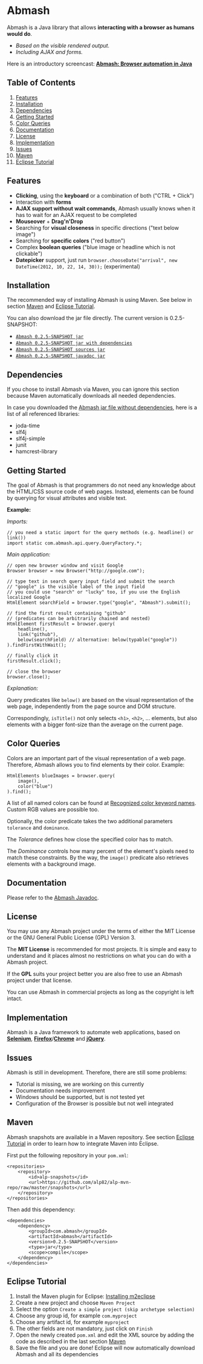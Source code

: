Abmash
=
Abmash is a Java library that allows **interacting with a browser as humans would do**.
* *Based on the visible rendered output.*
* *Including AJAX and forms.*

Here is an introductory screencast: [**Abmash: Browser automation in Java**](http://www.youtube.com/watch?v=Il0191C8fg8)

Table of Contents
-
1. [Features](#features)
2. [Installation](#installation)
3. [Dependencies](#dependencies)
4. [Getting Started](#getting-started)
5. [Color Queries](#color-queries)
6. [Documentation](#documentation)
7. [License](#license)
8. [Implementation](#implementation)
9. [Issues](#issues)
10. [Maven](#maven)
11. [Eclipse Tutorial](#eclipse-tutorial)

Features
-
* **Clicking**, using the **keyboard** or a combination of both ("CTRL + Click")
* Interaction with **forms**
* **AJAX support without wait commands**, Abmash usually knows when it has to wait for an AJAX request to be completed
* **Mouseover** + **Drag'n'Drop**
* Searching for **visual closeness** in specific directions ("text below image")
* Searching for **specific colors** ("red button")
* Complex **boolean queries** ("blue image or headline which is not clickable")
* **Datepicker** support, just run `browser.chooseDate("arrival", new DateTime(2012, 10, 22, 14, 30));` (experimental) 

Installation
-
The recommended way of installing Abmash is using Maven. See below in section [Maven](#maven) and [Eclipse Tutorial](#eclipse-tutorial).

You can also download the jar file directly. The current version is 0.2.5-SNAPSHOT:
* [`Abmash 0.2.5-SNAPSHOT jar`](https://github.com/alp82/alp-mvn-repo/blob/master/snapshots/com/abmash/abmash/0.2.5-SNAPSHOT/abmash-0.2.5-20120707.111704-1.jar)
* [`Abmash 0.2.5-SNAPSHOT jar with dependencies`](https://github.com/alp82/alp-mvn-repo/blob/master/snapshots/com/abmash/abmash/0.2.5-SNAPSHOT/abmash-0.2.5-20120707.111704-1-jar-with-dependencies.jar)
* [`Abmash 0.2.5-SNAPSHOT sources jar`](https://github.com/alp82/alp-mvn-repo/blob/master/snapshots/com/abmash/abmash/0.2.5-SNAPSHOT/abmash-0.2.5-20120707.111704-1-sources.jar)
* [`Abmash 0.2.5-SNAPSHOT javadoc jar`](https://github.com/alp82/alp-mvn-repo/blob/master/snapshots/com/abmash/abmash/0.2.5-SNAPSHOT/abmash-0.2.5-20120707.111704-1-javadoc.jar)

Dependencies
-
If you chose to install Abmash via Maven, you can ignore this section because Maven automatically downloads all needed dependencies.

In case you downloaded the [Abmash jar file without dependencies](https://github.com/alp82/alp-mvn-repo/blob/master/snapshots/com/abmash/abmash/0.2.5-SNAPSHOT/abmash-0.2.5-20120707.111704-1.jar), here is a list of all referenced libraries:
* joda-time
* slf4j
* slf4j-simple
* junit
* hamcrest-library

Getting Started
-
The goal of Abmash is that programmers do not need any knowledge about the HTML/CSS source code of web pages.
Instead, elements can be found by querying for visual attributes and visible text.

**Example:**

*Imports:*

	// you need a static import for the query methods (e.g. headline() or link())
	import static com.abmash.api.query.QueryFactory.*;
	
*Main application:*

	// open new browser window and visit Google
	Browser browser = new Browser("http://google.com");
  
	// type text in search query input field and submit the search
	// "google" is the visible label of the input field
	// you could use "search" or "lucky" too, if you use the English localized Google
	HtmlElement searchField = browser.type("google", "Abmash").submit();

	// find the first result containing "github"
	// (predicates can be arbitrarily chained and nested)
	HtmlElement firstResult = browser.query(
	    headline(),
	    link("github"),
	    below(searchField) // alternative: below(typable("google"))
	).findFirstWithWait();
	
	// finally click it
	firstResult.click();
	
	// close the browser
	browser.close();

*Explanation:*

Query predicates like `below()` are based on the visual representation of the web
page, independently from the page source and DOM structure.

Correspondingly, `isTitle()` not only selects `<h1>`, `<h2>`, ... elements, but also
elements with a bigger font-size than the average on the current page.

Color Queries
-
Colors are an important part of the visual representation of a web page. Therefore, Abmash allows you to
find elements by their color. Example:

	HtmlElements blueImages = browser.query(
		image(),
		color("blue")
	).find();

A list of all named colors can be found at [Recognized color keyword names](http://www.w3.org/TR/SVG/types.html#ColorKeywords).
Custom RGB values are possible too.

Optionally, the color predicate takes the two additional parameters `tolerance` and `dominance`.

The *Tolerance* defines how close the specified color has to match.

The *Dominance* controls how many percent of the element's pixels need to match these constraints.
By the way, the `image()` predicate also retrieves elements with a background image.

Documentation
-
Please refer to the [Abmash Javadoc](http://alp82.github.com/abmash/doc/).

License
-
You may use any Abmash project under the terms of either the MIT License or the GNU General Public License (GPL) Version 3.

The **MIT License** is recommended for most projects. It is simple and easy to understand and it places almost no restrictions
on what you can do with a Abmash project.

If the **GPL** suits your project better you are also free to use an Abmash project under that license.

You can use Abmash in commercial projects as long as the copyright is left intact.

Implementation
-
Abmash is a Java framework to automate web applications, based on **[Selenium](http://seleniumhq.org/)**,
**[Firefox](http://www.mozilla.org/firefox/)**/**[Chrome](http://www.google.com/chrome/)** and **[jQuery](http://jquery.com/)**.

Issues
-
Abmash is still in development. Therefore, there are still some problems:

* Tutorial is missing, we are working on this currently
* Documentation needs improvement
* Windows should be supported, but is not tested yet
* Configuration of the Browser is possible but not well integrated 

Maven
-
Abmash snapshots are available in a Maven repository. See section [Eclipse Tutorial](#eclipse-tutorial) in order to learn how to integrate Maven into Eclipse.

First put the following repository in your `pom.xml`:

	<repositories>
		<repository>
			<id>alp-snapshots</id>
			<url>https://github.com/alp82/alp-mvn-repo/raw/master/snapshots</url>
		</repository>
	</repositories>

Then add this dependency:

	<dependencies>
		<dependency>
			<groupId>com.abmash</groupId>
			<artifactId>abmash</artifactId>
			<version>0.2.5-SNAPSHOT</version>
			<type>jar</type>
			<scope>compile</scope>
		</dependency>
	</dependencies>

Eclipse Tutorial
-
1. Install the Maven plugin for Eclipse: [Installing m2eclipse](http://www.eclipse.org/m2e/download/)
2. Create a new project and choose `Maven Project`
3. Select the option `Create a simple project (skip archetype selection)`
4. Choose any group id, for example `com.myproject`
5. Choose any artifact id, for example `myproject`
6. The other fields are not mandatory, just click on `Finish`
7. Open the newly created `pom.xml` and edit the XML source by adding the code as described in the last section [Maven](#maven)
8. Save the file and you are done! Eclipse will now automatically download Abmash and all its dependencies 
